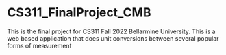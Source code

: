 # CS311_FinalProject_CMB
This is the final project for CS311 Fall 2022 Bellarmine University. This is a web based application that does unit conversions between several popular forms of measurement
